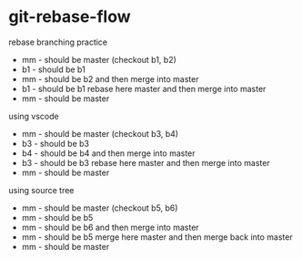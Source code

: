 # git-rebase-flow

rebase branching practice

* mm - should be master (checkout b1, b2)
* b1 - should be b1
* mm - should be b2 and then merge into master
* b1 - should be b1 rebase here master and then merge into master
* mm - should be master

using vscode

* mm - should be master (checkout b3, b4)
* b3 - should be b3
* b4 - should be b4 and then merge into master
* b3 - should be b3 rebase here master and then merge into master
* mm - should be master

using source tree

* mm - should be master (checkout b5, b6)
* mm - should be b5
* mm - should be b6 and then merge into master
* mm - should be b5 merge here master and then merge back into master
* mm - should be master